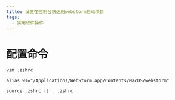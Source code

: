 ```yaml
---
title: 设置在控制台快速用webstorm启动项目
tags:
  - 实用软件操作
---
```


# 配置命令
```shell
vim .zshrc

alias ws="/Applications/WebStorm.app/Contents/MacOS/webstorm"

source .zshrc || . .zshrc
```